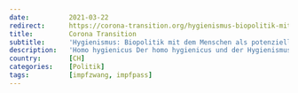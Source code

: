 ```yaml
---
date:          2021-03-22
redirect:      https://corona-transition.org/hygienismus-biopolitik-mit-dem-menschen-als-potenziellem-keimtrager
title:         Corona Transition
subtitle:      'Hygienismus: Biopolitik mit dem Menschen als potenziellem Keimträger'
description:   'Homo hygienicus Der homo hygienicus und der Hygienismus wurden von dem Bildungsphilosophen und Publizisten Matthias Burchardt in einem (...)'
country:       [CH]
categories:    [Politik]
tags:          [impfzwang, impfpass]
---
```

